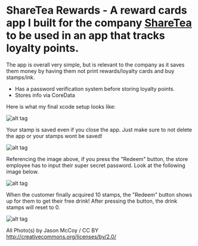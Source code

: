 # ShareTea Rewards - A reward cards app I built for the company [ShareTea](http://www.shareteacerritos.com/) to be used in an app that tracks loyalty points.


The app is overall very simple, but is relevant to the company as it saves them money by having them not print rewards/loyalty cards and buy stamps/ink.

- Has a password verification system before storing loyalty points.
- Stores info via CoreData


Here is what my final xcode setup looks like:

![alt tag](http://mccoygames.com/wp-content/uploads/2016/09/Screen-Shot-2016-09-06-at-2.43.35-PM.png)


Your stamp is saved even if you close the app. Just make sure to not delete the app or your stamps wont be saved!

![alt tag](http://mccoygames.com/wp-content/uploads/2016/09/Screen-Shot-2016-09-06-at-2.32.12-PM.png)


Referencing the image above, if you press the "Redeem" button, the store employee has to input their super secret password. Look at the following image below.

![alt tag](http://mccoygames.com/wp-content/uploads/2016/09/Screen-Shot-2016-09-06-at-2.32.19-PM.png)


When the customer finally acquired 10 stamps, the "Redeem" button shows up for them to get their free drink! After pressing the button, the drink stamps will reset to 0.

![alt tag](http://mccoygames.com/wp-content/uploads/2016/09/Screen-Shot-2016-09-06-at-2.32.41-PM.png)



All Photo(s) by Jason McCoy / CC BY
http://creativecommons.org/licenses/by/2.0/
